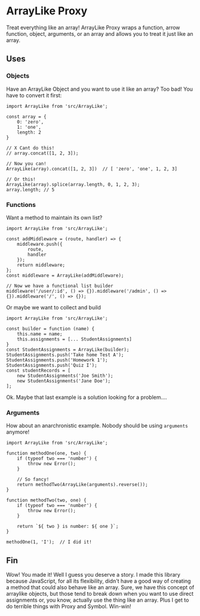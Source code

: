 # ArrayLike Proxy

Treat everything like an array! ArrayLike Proxy wraps a function, arrow function, object, arguments, or an array
 and allows you to treat it just like an array.

## Uses

### Objects

Have an ArrayLike Object and you want to use it like an array? Too bad! You have to convert it first:

```
import ArrayLike from 'src/ArrayLike';

const array = {
    0: 'zero',
    1: 'one',
    length: 2
}

// X Cant do this!
// array.concat([1, 2, 3]);

// Now you can!
ArrayLike(array).concat([1, 2, 3])  // [ 'zero', 'one', 1, 2, 3]

// Or this!
ArrayLike(array).splice(array.length, 0, 1, 2, 3);
array.length; // 5
```

### Functions

Want a method to maintain its own list?

```
import ArrayLike from 'src/ArrayLike';

const addMiddleware = (route, handler) => {
	middleware.push({
		route,
		handler
	});
	return middleware;
};
const middleware = ArrayLike(addMiddleware);

// Now we have a functional list builder
middleware('/user/:id', () => {}).middleware('/admin', () => {}).middleware('/', () => {});
```

Or maybe we want to collect and build

```
import ArrayLike from 'src/ArrayLike';

const builder = function (name) {
	this.name = name;
	this.assignments = [... StudentAssignments]
}
const StudentAssignments = ArrayLike(builder);
StudentAssignments.push('Take home Test A');
StudentAssignments.push('Homework 1');
StudentAssignments.push('Quiz I');
const studentRecords = [
	new StudentAssignments('Joe Smith');
	new StudentAssignments('Jane Doe');
];
```

Ok. Maybe that last example is a solution looking for a problem....

### Arguments

How about an anarchronistic example. Nobody should be using `arguments` anymore!

```
import ArrayLike from 'src/ArrayLike';

function methodOne(one, two) {
	if (typeof two === 'number') {
		throw new Error();
	}
	
	// So fancy!
	return methodTwo(ArrayLike(arguments).reverse());
}

function methodTwo(two, one) {
	if (typeof two === 'number') {
		throw new Error();
	}
	
	return `${ two } is number: ${ one }`;
}

methodOne(1, 'I');  // I did it!
```

## Fin

Wow! You made it! Well I guess you deserve a story. I made this library because JavaScript, for all its flexibility,
	didn't have a good way of creating a method that could also behave like an array. Sure, we have this concept
	of arraylike objects, but those tend to break down when you want to use direct assignments or, you know, actually
	use the thing like an array. Plus I get to do terrible things with Proxy and Symbol. Win-win!
